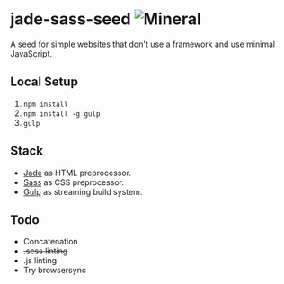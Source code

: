 jade-sass-seed ![Mineral](http://rywar.com/github-images/mineral.svg)
==============

A seed for simple websites that don't use a framework and use minimal JavaScript.



Local Setup
-----------

1. `npm install`
2. `npm install -g gulp`
3. `gulp`



Stack
-----

- [Jade](http://jade-lang.com/) as HTML preprocessor.
- [Sass](http://sass-lang.com/) as CSS preprocessor.
- [Gulp](http://gulpjs.com/) as streaming build system.



Todo
----

- Concatenation
- ~~.scss linting~~
- .js linting
- Try browsersync